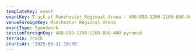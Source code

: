 ```yaml
---
templateKey: event
eventKey: Track at Manchester Regional Arena - 400-800-1200-1200-800-400 pyramid
venueForeignKey: Manchester Regional Arena
eventType: Speedwork
sessionForeignKey: 400-800-1200-1200-800-400 pyramid
terrain: Track
startsAt: '2025-03-11 18:45'
---
```

